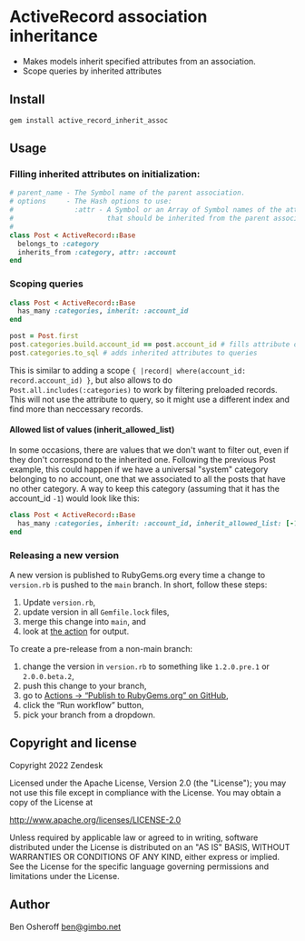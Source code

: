 # ActiveRecord association inheritance

 - Makes models inherit specified attributes from an association.
 - Scope queries by inherited attributes

## Install

```
gem install active_record_inherit_assoc
```

## Usage

### Filling inherited attributes on initialization:

```ruby
# parent_name - The Symbol name of the parent association.
# options     - The Hash options to use:
#               :attr - A Symbol or an Array of Symbol names of the attributes
#                       that should be inherited from the parent association.
#
class Post < ActiveRecord::Base
  belongs_to :category
  inherits_from :category, attr: :account
end
```

### Scoping queries

```ruby
class Post < ActiveRecord::Base
  has_many :categories, inherit: :account_id
end

post = Post.first
post.categories.build.account_id == post.account_id # fills attribute on new objects
post.categories.to_sql # adds inherited attributes to queries
```

This is similar to adding a scope `{ |record| where(account_id: record.account_id) }`,
but also allows to do `Post.all.includes(:categories)` to work by filtering preloaded records.
This will not use the attribute to query, so it might use a different index and find more than neccessary records.

#### Allowed list of values (inherit_allowed_list)

In some occasions, there are values that we don't want to filter out, even if they don't correspond to the inherited one.
Following the previous Post example, this could happen if we have a universal "system" category belonging to no account, one that we associated to all the posts that have no other category. A way to keep this category (assuming that it has the account_id `-1`) would look like this:

```ruby
class Post < ActiveRecord::Base
  has_many :categories, inherit: :account_id, inherit_allowed_list: [-1]
end
```

### Releasing a new version
A new version is published to RubyGems.org every time a change to `version.rb` is pushed to the `main` branch.
In short, follow these steps:
1. Update `version.rb`,
2. update version in all `Gemfile.lock` files,
3. merge this change into `main`, and
4. look at [the action](https://github.com/zendesk/active_record_inherit_assoc/actions/workflows/publish.yml) for output.

To create a pre-release from a non-main branch:
1. change the version in `version.rb` to something like `1.2.0.pre.1` or `2.0.0.beta.2`,
2. push this change to your branch,
3. go to [Actions → “Publish to RubyGems.org” on GitHub](https://github.com/zendesk/active_record_inherit_assoc/actions/workflows/publish.yml),
4. click the “Run workflow” button,
5. pick your branch from a dropdown.

## Copyright and license

Copyright 2022 Zendesk

Licensed under the Apache License, Version 2.0 (the "License"); you may not use this file except in compliance with the License.
You may obtain a copy of the License at

http://www.apache.org/licenses/LICENSE-2.0

Unless required by applicable law or agreed to in writing, software distributed under the
License is distributed on an "AS IS" BASIS, WITHOUT WARRANTIES OR CONDITIONS OF ANY KIND, either express or implied.
See the License for the specific language governing permissions and limitations under the License.

## Author
Ben Osheroff <ben@gimbo.net>
